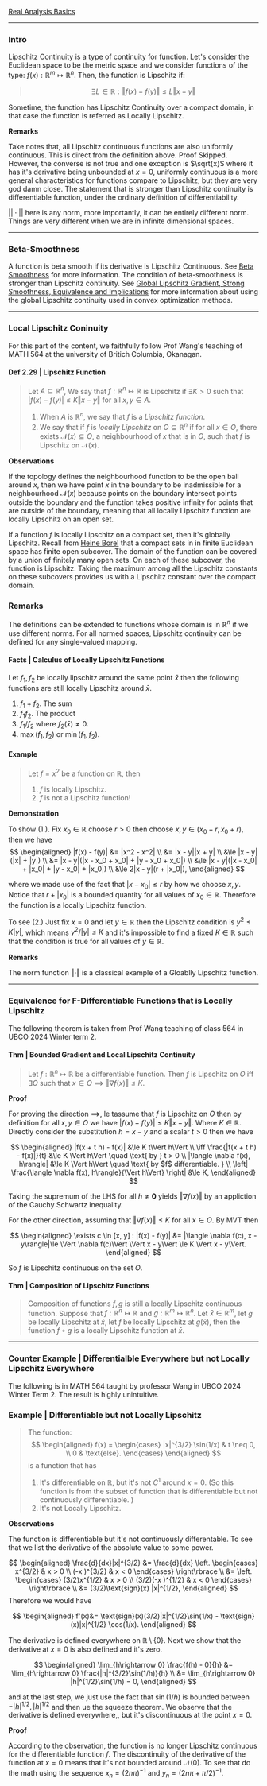 [Real Analysis Basics](Real%20Analysis%20Basics.md)

---
### **Intro**

Lipschitz Continuity is a type of continuity for function. Let's consider the Euclidean space to be the metric space and we consider functions of the type: $f(x):\mathbb{R}^m\mapsto \mathbb{R}^n$. Then, the function is Lipschitz if: 

> $$
> \exists L\in \mathbb{R}: \Vert f(x) - f(y)\Vert \le L \Vert x - y\Vert
> $$

Sometime, the function has Lipschitz Continuity over a compact domain, in that case the function is referred as Locally Lipschitz. 

**Remarks**

Take notes that, all Lipschitz continuous functions are also uniformly continuous. 
This is direct from the definition above. 
Proof Skipped. However, the converse is not true and one exception is $\sqrt{x}$ where it has it's derivative being unbounded at $x = 0$, uniformly continuous is a more general characteristics for functions compare to Lipschitz, but they are very god damn close. The statement that is stronger than Lipschitz continuity is differentiable function, under the ordinary definition of differentiability. 

$||\cdot||$ here is any norm, more importantly, it can be entirely different norm. Things are very different when we are in infinite dimensional spaces. 


---
### **Beta-Smoothness**

A function is beta smooth if its derivative is Lipschitz Continuous.  See [Beta Smoothness](Beta%20Smoothness.md) for more information. 
The condition of beta-smoothness is stronger than Lipschitz continuity.
See [Global Lipschitz Gradient, Strong Smoothness, Equivalence and Implications](Global%20Lipschitz%20Gradient,%20Strong%20Smoothness,%20Equivalence%20and%20Implications.md) for more information about using the global Lipschitz continuity used in convex optimization methods. 


---
### **Local Lipschitz Coninuity**

For this part of the content, we faithfully follow Prof Wang's teaching of MATH 564 at the university of Britich Columbia, Okanagan. 

#### **Def 2.29 | Lipschitz Function**

> Let $A\subseteq \mathbb R^n$, We say that $f: \mathbb R^n \mapsto \mathbb R$ is Lipschitz if $\exists K > 0$ such that $|f(x)  - f(y)| \le K\Vert x - y\Vert$ for all $x, y \in  A$. 
> 1. When $A$ is $\mathbb R^n$, we say that $f$ is a *Lipschitz function*. 
> 2. We say that if $f$ is *locally Lipschitz* on $O \subseteq \mathbb R^n$ if for all $x \in O$, there exists $\mathcal N(x) \subseteq O$, a neighbourhood of $x$ that is in $O$, such that $f$ is Lipschitz on $\mathcal N(x)$. 


**Observations**

If the topology defines the neighbourhood function to be the open ball around $x$, then we have point $x$ in the boundary to be inadmissible for a neighbourhood $\mathcal N(x)$ because points on the boundary intersect points outside the boundary and the function takes positive infinity for points that are outside of the boundary, meaning that all locally Lipschitz function are locally Lipschitz on an open set. 

If a function $f$ is locally Lipschitz on a compact set, then it's globally Lipschitz. 
Recall from [Heine Borel](Heine%20Borel.md) that a compact sets in in finite Euclidean space has finite open subcover. 
The domain of the function can be covered by a union of finitely many open sets. 
On each of these subcover, the function is Lipschitz. 
Taking the maximum among all the Lipschitz constants on these subcovers provides us with a Lipschitz constant over the compact domain. 

### **Remarks**

The definitions can be extended to functions whose domain is in $\mathbb R^n$ if we use different norms. 
For all normed spaces, Lipschitz continuity can be defined for any single-valued mapping. 

#### **Facts | Calculus of Locally Lipschitz Functions**
Let $f_1, f_2$ be locally lipschitz around the same point $\bar x$ then the following functions are still locally Lipschitz around $\bar x$. 
1. $f_1 + f_2$. The sum 
2. $f_1f_2$. The product
3. $f_1 / f_2$ where $f_2(\bar x)\neq 0$. 
4. $\max(f_1, f_2)$ or $\min(f_1, f_2)$. 




#### **Example**

> Let $f = x^2$ be a function on $\mathbb R$, then 
> 1. $f$ is locally Lipschitz. 
> 2. $f$ is not a Lipschitz function! 

**Demonstration**

To show (1.).
Fix $x_0 \in \mathbb R$ choose $r > 0$ then choose $x, y \in (x_0 - r, x_0 + r)$, then we have 
$$
\begin{aligned}
    |f(x) - f(y)| &= |x^2 - x^2|
    \\
    &= |x - y||x + y|
    \\
    &\le |x - y|(|x| + |y|) 
    \\
    &= |x - y|(|x - x_0 + x_0| + |y - x_0 + x_0|)
    \\
    &\le   |x - y|(|x - x_0| + |x_0| + |y - x_0| + |x_0|)
    \\
    &\le 
    2|x - y|(r  + |x_0|), 
\end{aligned}
$$

where we made use of the fact that $|x - x_0| \le r$ by how we choose $x, y$. 
Notice that $r + |x_0|$ is a bounded quantity for all values of $x_0 \in \mathbb R$. 
Therefore the function is a locally Lipschitz function. 

To see (2.)
Just fix $x = 0$ and let $y\in \mathbb R$  then the Lipschitz condition is $y^2 \le K|y|$, which means $y^2/|y| \le K$ and it's impossible to find a fixed $K \in \mathbb R$ such that the condition is true for all values of $y \in \mathbb R$. 

**Remarks**

The norm function $\Vert \cdot\Vert$ is a classical example of a Gloablly Lipschitz function. 



----
### **Equivalence for F-Differentiable Functions that is Locally Lipschitz**

The following theorem is taken from Prof Wang teaching of class 564 in UBCO 2024 Winter term 2. 

#### **Thm | Bounded Gradient and Local Lipschitz Continuity**
> Let $f: \mathbb  R^n \mapsto \mathbb R$ be a differentiable function. Then $f$ is Lipschitz on $O$ iff $\exists O$ such that $x \in O \implies \Vert \nabla f(x)\Vert\le K$. 

**Proof**

For proving the direction $\implies$, le tassume that $f$ is Lipschitz on $O$ then by definition for all $x, y \in O$ we have $|f(x) - f(y)| \le K \Vert x - y\Vert$. 
Where $K \in \mathbb R$. 
Directly consider the substitution $h = x - y$ and a scalar $t > 0$ then we have

$$
\begin{aligned}
    |f(x + t h) - f(x)| &\le K t\Vert h\Vert
    \\
    \iff 
    \frac{|f(x + t h) - f(x)|}{t} &\le K \Vert h\Vert \quad \text{ by } t > 0
    \\
    |\langle \nabla f(x), h\rangle| &\le K \Vert h\Vert \quad \text{ by $f$ differentiable. }
    \\
    \left|
        \frac{\langle \nabla f(x), h\rangle}{\Vert h\Vert}
    \right| &\le K, 
\end{aligned}
$$

Taking the supremum of the LHS for all $h \neq \mathbf 0$ yields $\Vert \nabla f(x)\Vert$ by an appliction of the Cauchy Schwartz inequality. 

For the other direction, assuming that $\Vert \nabla f(x)\Vert \le K$ for all $x \in O$. 
By MVT then 

$$
\begin{aligned}
    \exists c \in [x, y] : |f(x) - f(y)| &= |\langle \nabla f(c), x - y\rangle|\le 
    \Vert \nabla f(c)\Vert \Vert x - y\Vert \le K \Vert x - y\Vert. 
\end{aligned}
$$

So $f$ is Lipschitz continuous on the set $O$. 

#### **Thm | Composition of Lipschitz Functions**
> Composition of functions $f, g$ is still a locally Lipschitz continuous function. Suppose that $f: \mathbb R^n \mapsto \mathbb R$ and $g: \mathbb R^m\mapsto \mathbb R^n$. 
> Let $\bar x \in \mathbb R^m$, let $g$ be locally Lipschitz at $\bar x$, let $f$ be locally Lipschitz at $g(\bar x)$, then the function $f\circ g$ is a locally Lipschitz function at $\bar x$. 


---
### **Counter Example | Differentialble Everywhere but not Locally Lipschitz Everywhere**

The following is in MATH 564 taught by professor Wang in UBCO 2024 Winter Term 2. 
The result is highly unintuitive. 

### **Example | Differentiable but not Locally Lipschitz**

> The function: 
> $$
> \begin{aligned}
>     f(x) =
>     \begin{cases}
>         |x|^{3/2} \sin(1/x) & t \neq 0, 
>         \\
>         0 & \text{else}. 
>     \end{cases}
> \end{aligned}
> $$
> is a function that has 
> 1. It's differentiable on $\mathbb R$, but it's not $C^1$ around $x = 0$. (So this function is from the subset of function that is differentiable but not continuously differentiable. )
> 2. It's not Locally Lipschitz. 

**Observations**

The function is differentiable but it's not continuously differentable. 
To see that we list the derivative of the absolute value to some power. 

$$
\begin{aligned}
    \frac{d}{dx}|x|^{3/2} &= 
    \frac{d}{dx}
    \left. 
    \begin{cases}
        x^{3/2} & x > 0 
        \\
        (-x )^{3/2} & x < 0
    \end{cases}
    \right\rbrace
    \\
    &= 
    \left.
    \begin{cases}
        (3/2)x^{1/2} & x > 0 
        \\
        (3/2)(-x )^{1/2} & x < 0
    \end{cases}
    \right\rbrace
    \\
    &= 
    (3/2)\text{sign}(x) |x|^{1/2}, 
\end{aligned}
$$
Therefore we would have 

$$
\begin{aligned}
    f'(x)&= 
    \text{sign}(x)(3/2)|x|^{1/2}\sin(1/x) - 
    \text{sign}(x)|x|^{1/2} \cos(1/x). 
\end{aligned}
$$

The derivative is defined everywhere on $\mathbb R \setminus \{0\}$. 
Next we show that the derivative at $x = 0$ is also defined and it's zero. 

$$
\begin{aligned}
    \lim_{h\rightarrow 0}
    \frac{f(h) - 0}{h} &= 
    \lim_{h\rightarrow 0} \frac{|h|^{3/2}\sin(1/h)}{h}
    \\
    &= \lim_{h\rightarrow 0} |h|^{1/2}\sin(1/h) = 0, 
\end{aligned}
$$

and at the last step, we just use the fact that $\sin(1/h)$ is bounded between $- |h|^{1/2}, |h|^{1/2}$ and then ue the squeeze theorem. 
We observe that the derivative is defined everywhere,, but it's discontinuous at the point $x=0$. 

**Proof**

According to the observation, the function is no longer Lipschitz continuous for the differentiable function $f$. 
The discontinuity of the derivative of the function at $x = 0$ means that it's not bounded around $\mathcal N(0)$. 
To see that do the math using the sequence $x_n = (2n\pi)^{-1}$ and $y_n = (2n\pi + \pi/2)^{-1}$. 








